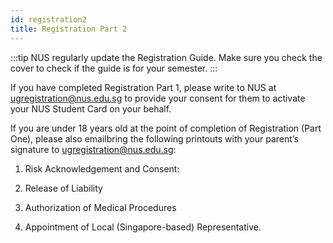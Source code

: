 ```yaml
---
id: registration2
title: Registration Part 2
---
```


:::tip
NUS regularly update the Registration Guide. Make sure you check the cover to check if the guide is for your semester.
:::

If you have completed Registration Part 1, please write to NUS  at ugregistration@nus.edu.sg to provide your consent for them to activate your NUS Student Card on your behalf.

If you are under 18 years old at the point of completion of Registration (Part One), please also emailbring the following printouts with your parent’s signature to ugregistration@nus.edu.sg:

1. Risk Acknowledgement and Consent:

1. Release of Liability
1. Authorization of Medical Procedures
1. Appointment of Local (Singapore-based) Representative.


<!--stackedit_data:
eyJoaXN0b3J5IjpbLTIwMzEyNzI0OTQsMTQ0ODgzNTE5OSwtOT
QxNDIwMjM0XX0=
-->